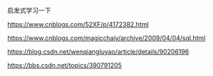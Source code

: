 启发式学习一下

https://www.cnblogs.com/52XF/p/4172382.html

https://www.cnblogs.com/magicchaiy/archive/2009/04/04/sql.html

https://blog.csdn.net/wenqiangluyao/article/details/90206196

https://bbs.csdn.net/topics/390791205

